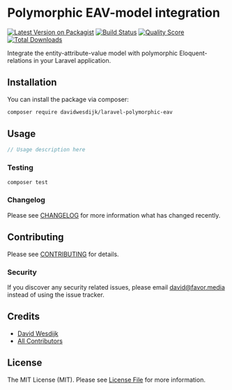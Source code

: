 # Polymorphic EAV-model integration

[![Latest Version on Packagist](https://img.shields.io/packagist/v/davidwesdijk/laravel-polymorphic-eav.svg?style=flat-square)](https://packagist.org/packages/davidwesdijk/laravel-polymorphic-eav)
[![Build Status](https://img.shields.io/travis/davidwesdijk/laravel-polymorphic-eav/master.svg?style=flat-square)](https://travis-ci.org/davidwesdijk/laravel-polymorphic-eav)
[![Quality Score](https://img.shields.io/scrutinizer/g/davidwesdijk/laravel-polymorphic-eav.svg?style=flat-square)](https://scrutinizer-ci.com/g/davidwesdijk/laravel-polymorphic-eav)
[![Total Downloads](https://img.shields.io/packagist/dt/davidwesdijk/laravel-polymorphic-eav.svg?style=flat-square)](https://packagist.org/packages/polymorphic-eav/polymorphic-eav)

Integrate the entity-attribute-value model with polymorphic Eloquent-relations in your Laravel application.

## Installation

You can install the package via composer:

```bash
composer require davidwesdijk/laravel-polymorphic-eav
```

## Usage

``` php
// Usage description here
```

### Testing

``` bash
composer test
```

### Changelog

Please see [CHANGELOG](CHANGELOG.md) for more information what has changed recently.

## Contributing

Please see [CONTRIBUTING](CONTRIBUTING.md) for details.

### Security

If you discover any security related issues, please email david@favor.media instead of using the issue tracker.

## Credits

- [David Wesdijk](https://github.com/davidwesdijk)
- [All Contributors](../../contributors)

## License

The MIT License (MIT). Please see [License File](LICENSE.md) for more information.
